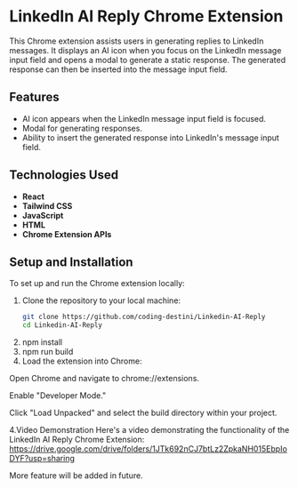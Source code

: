 # LinkedIn AI Reply Chrome Extension

This Chrome extension assists users in generating replies to LinkedIn messages. It displays an AI icon when you focus on the LinkedIn message input field and opens a modal to generate a static response. The generated response can then be inserted into the message input field.

## Features
- AI icon appears when the LinkedIn message input field is focused.
- Modal for generating responses.
- Ability to insert the generated response into LinkedIn's message input field.

## Technologies Used
- **React**
- **Tailwind CSS**
- **JavaScript**
- **HTML**
- **Chrome Extension APIs**

## Setup and Installation
To set up and run the Chrome extension locally:

1. Clone the repository to your local machine:
   ```bash
   git clone https://github.com/coding-destini/Linkedin-AI-Reply
   cd Linkedin-AI-Reply

2. npm install
3. npm run build
2. Load the extension into Chrome:

Open Chrome and navigate to chrome://extensions.

Enable "Developer Mode."

Click "Load Unpacked" and select the build directory within your project.

4.Video Demonstration
Here's a video demonstrating the functionality of the LinkedIn AI Reply Chrome Extension:
https://drive.google.com/drive/folders/1JTk692nCJ7btLz2ZpkaNH015EbpIoDYF?usp=sharing

More feature will be added in future.



